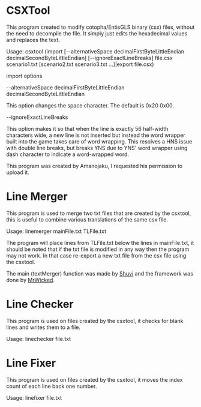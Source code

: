# CSXTool
This program created to modify cotopha/EntisGLS binary (csx) files, without the need to decompile the file. It simply just edits the hexadecimal values and replaces the text.

Usage: csxtool (import [--alternativeSpace decimalFirstByteLittleEndian decimalSecondByteLittleEndian] [--ignoreExactLineBreaks] file.csx scenario1.txt [scenario2.txt scenario3.txt ...]|export file.csx)

import options

--alternativeSpace decimalFirstByteLittleEndian decimalSecondByteLittleEndian

This option changes the space character. The default is 0x20 0x00.

--ignoreExactLineBreaks

This option makes it so that when the line is exactly 56 half-width characters wide, a new line is not
inserted but instead the word wrapper built into the game takes care of word wrapping. This resolves
a HNS issue with double line breaks, but breaks YNS due to YNS' word wrapper using dash character to
indicate a word-wrapped word.

This program was created by Amanojaku, I requested his permission to upload it.


# Line Merger

This program is used to merge two txt files that are created by the csxtool, this is useful to combine various translations of the same csx file.

Usage: linemerger mainFile.txt TLFile.txt

The program will place lines from TLFile.txt below the lines in mainFile.txt, it should be noted that if the txt file is modified in any way then the program may not work.
In that case re-export a new txt file from the csx file using the csxtool.

The main (textMerger) function was made by [Shuvi](https://github.com/ShuviSchwarze) and the framework was done by [MrWicked](https://github.com/TheRealMrWicked).


# Line Checker

This program is used on files created by the csxtool, it checks for blank lines and writes them to a file.

Usage: linechecker file.txt


# Line Fixer

This program is used on files created by the csxtool, it moves the index count of each line back one number.

Usage: linefixer file.txt